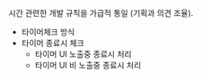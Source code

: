 
시간 관련한 개발 규칙을 가급적 통일 (기획과 의견 조율).
 - 타이머체크 방식
 - 타이머 종료시 체크
	 - 타이머 UI 노출중 종료시 처리
	 - 타이머 UI 비 노출중 종료시 처리
